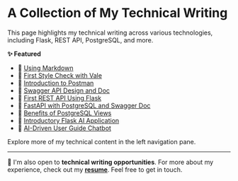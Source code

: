# A Collection of My Technical Writing
This page highlights my technical writing across various technologies, including Flask, REST API, PostgreSQL, and more.

**✨ Featured**

- 📌 [Using Markdown](mytechdocs/doc20/Using_Markdown.md)  
- 📌 [First Style Check with Vale](mytechdocs/doc22/Vale_First_Check.md)  
- 📌 [Introduction to Postman](mytechdocs/doc5/Postman_Intro.md)
- 📌 [Swagger API Design and Doc](mytechdocs/doc25/Swagger_Generated_Doc.md)
- 📌 [First REST API Using Flask](mytechdocs/doc9/First_REST_API_Flask.md)  
- 📌 [FastAPI with PostgreSQL and Swagger Doc](mytechdocs/doc13/FastAPI_Postgres_Swagger.md)  
- 📌 [Benefits of PostgreSQL Views](mytechdocs/doc18/Postgres_Views.md)  
- 📌 [Introductory Flask AI Application](mytechdocs/doc26/Flask_Connect_GeminiAI.md)
- 📌 [AI-Driven User Guide Chatbot](mytechdocs/doc27/Gemini_GuideBot.md)

Explore more of my technical content in the left navigation pane.

---

📝 I'm also open to **technical writing opportunities**. For more about my experience, check out my **[resume](resumedineshnair.md)**. Feel free to get in touch.
